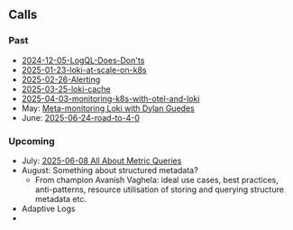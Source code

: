 

## Calls

### Past

- [2024-12-05-LogQL-Does-Don'ts](projects/Loki%20Community%20Calls/2024-12-05-LogQL-Does-Don'ts.md)
- [2025-01-23-loki-at-scale-on-k8s](2025-01-23-loki-at-scale-on-k8s.md)
- [2025-02-26-Alerting](2025-02-26-Alerting.md)
- [2025-03-25-loki-cache](2025-03-25-loki-cache.md)
- [2025-04-03-monitoring-k8s-with-otel-and-loki](2025-04-03-monitoring-k8s-with-otel-and-loki.md)
- May: [Meta-monitoring Loki with Dylan Guedes](Meta-monitoring%20Loki%20with%20Dylan%20Guedes.md)
- June: [2025-06-24-road-to-4-0](2025-06-24-road-to-4-0.md)

### Upcoming

- July: [2025-06-08 All About Metric Queries](2025-06-08%20All%20About%20Metric%20Queries.md)
- August: Something about structured metadata?
	- From champion Avanish Vaghela: ideal use cases, best practices, anti-patterns, resource utilisation of storing and querying structure metadata etc.
- Adaptive Logs
- 